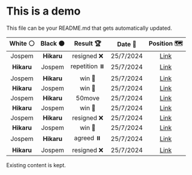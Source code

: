 # This is a demo

This file can be your README.md that gets automatically updated.

<!--START_SECTION:chessStats-->
<!-- Automatically generated with https://github.com/Balastrong/chess-stats-action -->

| White ⚪ | Black ⚫ | Result 🏆 | Date 📅 | Position 🗺️ |
|:---:|:---:|:---:|:---:|:---:|
| Jospem | **Hikaru** | resigned ❌ | 25/7/2024 | <a href="http://www.ee.unb.ca/cgi-bin/tervo/fen.pl?select=8/8/8/8/5K2/7k/8/Q7 b - -">Link</a> |
| **Hikaru** | Jospem | repetition ⏸️ | 25/7/2024 | <a href="http://www.ee.unb.ca/cgi-bin/tervo/fen.pl?select=8/8/5Kp1/1R4Pk/8/8/8/5r2 w - -">Link</a> |
| Jospem | **Hikaru** | win 🥇 | 25/7/2024 | <a href="http://www.ee.unb.ca/cgi-bin/tervo/fen.pl?select=8/7k/7p/8/5r2/1P2K3/5pp1/6R1 w - -">Link</a> |
| **Hikaru** | Jospem | win 🥇 | 25/7/2024 | <a href="http://www.ee.unb.ca/cgi-bin/tervo/fen.pl?select=2Q3k1/3r2p1/p4p2/3p1Pn1/4r3/PP6/1b6/1K1R4 b - -">Link</a> |
| Jospem | **Hikaru** | 50move  | 25/7/2024 | <a href="http://www.ee.unb.ca/cgi-bin/tervo/fen.pl?select=7r/1R6/8/8/8/8/1K3k2/8 b - -">Link</a> |
| **Hikaru** | Jospem | win 🥇 | 25/7/2024 | <a href="http://www.ee.unb.ca/cgi-bin/tervo/fen.pl?select=8/8/8/3kb3/1P2r3/P4Q2/2K5/8 b - -">Link</a> |
| Jospem | **Hikaru** | resigned ❌ | 25/7/2024 | <a href="http://www.ee.unb.ca/cgi-bin/tervo/fen.pl?select=kr1r4/pp4p1/1npBB1pp/4P3/5nPP/2P5/PP3P2/K2RR3 w - -">Link</a> |
| **Hikaru** | Jospem | win 🥇 | 25/7/2024 | <a href="http://www.ee.unb.ca/cgi-bin/tervo/fen.pl?select=2r5/pQ3k2/4ppp1/2Np4/2rn4/8/P4PP1/4R1K1 b - -">Link</a> |
| Jospem | **Hikaru** | agreed ⏸️ | 25/7/2024 | <a href="http://www.ee.unb.ca/cgi-bin/tervo/fen.pl?select=8/4k3/8/4K3/p1PB4/P7/8/7b w - -">Link</a> |
| **Hikaru** | Jospem | resigned ❌ | 25/7/2024 | <a href="http://www.ee.unb.ca/cgi-bin/tervo/fen.pl?select=8/6k1/6p1/4p3/p3P2R/N5r1/K3B2p/7r w - -">Link</a> |

<!--END_SECTION:chessStats-->

Existing content is kept.
